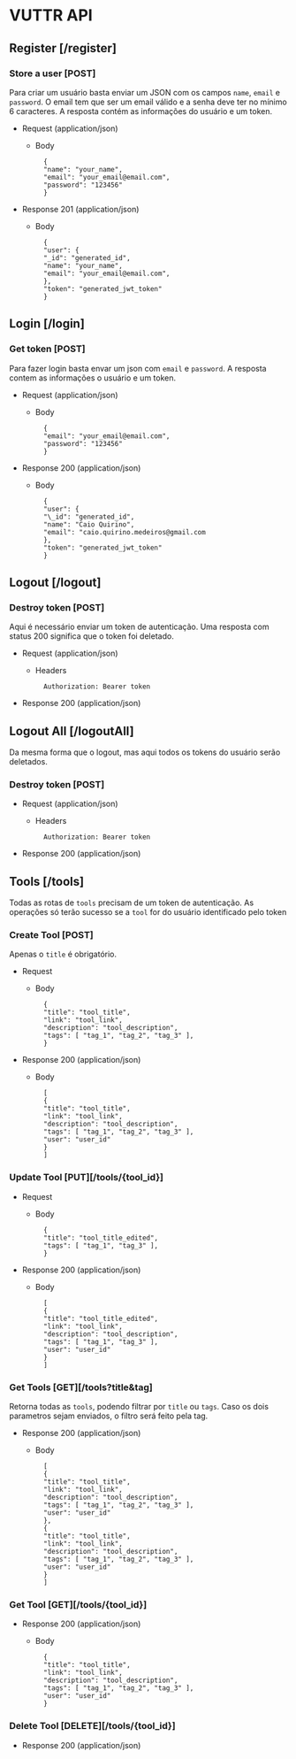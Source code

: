 # VUTTR API

## Register [/register]

### Store a user [POST]

Para criar um usuário basta enviar um JSON com os campos `name`, `email` e `password`. O email tem que ser um email válido e a senha deve ter no mínimo 6 caracteres. A resposta contém as informações do usuário e um token.

- Request (application/json)

  - Body

          {
          "name": "your_name",
          "email": "your_email@email.com",
          "password": "123456"
          }

- Response 201 (application/json)

  - Body

          {
          "user": {
          "_id": "generated_id",
          "name": "your_name",
          "email": "your_email@email.com",
          },
          "token": "generated_jwt_token"
          }

## Login [/login]

### Get token [POST]

Para fazer login basta envar um json com `email` e `password`. A resposta contem as informações o usuário e um token.

- Request (application/json)

  - Body

          {
          "email": "your_email@email.com",
          "password": "123456"
          }

- Response 200 (application/json)

  - Body

          {
          "user": {
          "\_id": "generated_id",
          "name": "Caio Quirino",
          "email": "caio.quirino.medeiros@gmail.com
          },
          "token": "generated_jwt_token"
          }

## Logout [/logout]

### Destroy token [POST]

Aqui é necessário enviar um token de autenticação. Uma resposta com status 200 significa que o token foi deletado.

- Request (application/json)

  - Headers

          Authorization: Bearer token

- Response 200 (application/json)

## Logout All [/logoutAll]

Da mesma forma que o logout, mas aqui todos os tokens do usuário serão deletados.

### Destroy token [POST]

- Request (application/json)

  - Headers

          Authorization: Bearer token

- Response 200 (application/json)

## Tools [/tools]

Todas as rotas de `tools` precisam de um token de autenticação. As operações só terão sucesso se a `tool` for do usuário identificado pelo token

### Create Tool [POST]

Apenas o `title` é obrigatório.

- Request

  - Body

          {
          "title": "tool_title",
          "link": "tool_link",
          "description": "tool_description",
          "tags": [ "tag_1", "tag_2", "tag_3" ],
          }

* Response 200 (application/json)

  - Body

          [
          {
          "title": "tool_title",
          "link": "tool_link",
          "description": "tool_description",
          "tags": [ "tag_1", "tag_2", "tag_3" ],
          "user": "user_id"
          }
          ]

### Update Tool [PUT][/tools/{tool_id}]

- Request

  - Body

          {
          "title": "tool_title_edited",
          "tags": [ "tag_1", "tag_3" ],
          }

* Response 200 (application/json)

  - Body

          [
          {
          "title": "tool_title_edited",
          "link": "tool_link",
          "description": "tool_description",
          "tags": [ "tag_1", "tag_3" ],
          "user": "user_id"
          }
          ]

### Get Tools [GET][/tools?title&tag]

Retorna todas as `tools`, podendo filtrar por `title` ou `tags`. Caso os dois parametros sejam enviados, o filtro será feito pela tag.

- Response 200 (application/json)

  - Body

          [
          {
          "title": "tool_title",
          "link": "tool_link",
          "description": "tool_description",
          "tags": [ "tag_1", "tag_2", "tag_3" ],
          "user": "user_id"
          },
          {
          "title": "tool_title",
          "link": "tool_link",
          "description": "tool_description",
          "tags": [ "tag_1", "tag_2", "tag_3" ],
          "user": "user_id"
          }
          ]

### Get Tool [GET][/tools/{tool_id}]

- Response 200 (application/json)

  - Body

          {
          "title": "tool_title",
          "link": "tool_link",
          "description": "tool_description",
          "tags": [ "tag_1", "tag_2", "tag_3" ],
          "user": "user_id"
          }

### Delete Tool [DELETE][/tools/{tool_id}]

- Response 200 (application/json)
